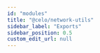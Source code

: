 ```yaml
---
id: "modules"
title: "@celo/network-utils"
sidebar_label: "Exports"
sidebar_position: 0.5
custom_edit_url: null
---
```



